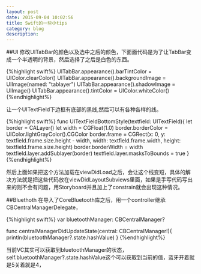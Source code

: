 ```yaml
---
layout: post
date: 2015-09-04 10:02:56
title: Swift的一些小tips
category: blog
description: 
---
```

##UI
修改UITabBar的颜色以及选中之后的颜色，下面面代码是为了让TabBar变成一个半透明的背景，然后选择了之后是白色的东西。

{%highlight swift%}
UITabBar.appearance().barTintColor = UIColor.clearColor()
UITabBar.appearance().backgroundImage = UIImage(named: "tablayer")
UITabBar.appearance().shadowImage = UIImage()
UITabBar.appearance().tintColor = UIColor.whiteColor()
{%endhighlight%}

让一个UITextField下边框有底部的黑线,然后可以有各种各样的线。

{%highlight swift%}
func UITextFieldBottomStyle(textfield: UITextField){
    let border = CALayer()
    let width = CGFloat(1.0)
    border.borderColor = UIColor.lightGrayColor().CGColor
    border.frame = CGRect(x: 0, y: textfield.frame.size.height - width, width:  textfield.frame.width, height: textfield.frame.size.height)
    border.borderWidth = width
    textfield.layer.addSublayer(border)
    textfield.layer.masksToBounds = true
}
{%endhighlight%}

然后上面如果把这个方法加载在viewDidLoad之后，会让这个线变短，具体的解决方法就是把这些代码放在viewDidLayoutSubviews里面，如果是手写代码写出来的则不会有问题，用Storyboard并且加上了constrain就会出现这种情况。

##Bluethoth
在导入了CoreBluetooth库之后，用一个controller继承CBCentralManagerDelegate，

{%highlight swift%}
var bluetoothManager: CBCentralManager?

func centralManagerDidUpdateState(central: CBCentralManager!){
    println(bluetoothManager?.state.hashValue)
}
{%endhighlight%}

当前VC其实可以获取到bluetoothManager的状态，self.bluetoothManager?.state.hashValue这个可以获取到当前的值，蓝牙开着就是5关着就是4，
